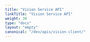 ```yaml
---
title: "Vision Service API"
linkTitle: "Vision Service API"
weight: 30
type: "docs"
layout: "empty"
canonical: "/dev/apis/vision-client/"
---
```

